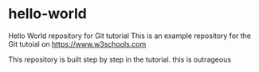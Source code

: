 # hello-world
Hello World repository for Git tutorial
This is an example repository for the Git tutoial on https://www.w3schools.com

This repository is built step by step in the tutorial.
this is outrageous
